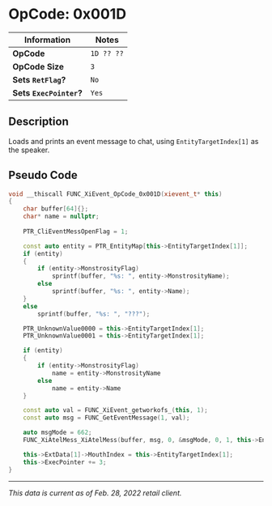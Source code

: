 # OpCode: 0x001D

| Information               | Notes |
|---                        |---    |
| **OpCode**                | `1D ?? ??` |
| **OpCode Size**           | `3`   |
| **Sets `RetFlag`?**       | `No`  |
| **Sets `ExecPointer`?**   | `Yes` |

## Description

Loads and prints an event message to chat, using `EntityTargetIndex[1]` as the speaker.

## Pseudo Code

```cpp
void __thiscall FUNC_XiEvent_OpCode_0x001D(xievent_t* this)
{
    char buffer[64]{};
    char* name = nullptr;
    
    PTR_CliEventMessOpenFlag = 1;

    const auto entity = PTR_EntityMap[this->EntityTargetIndex[1]];
    if (entity)
    {
        if (entity->MonstrosityFlag)
            sprintf(buffer, "%s: ", entity->MonstrosityName);
        else
            sprintf(buffer, "%s: ", entity->Name);
    }
    else
        sprintf(buffer, "%s: ", "???");

    PTR_UnknownValue0000 = this->EntityTargetIndex[1];
    PTR_UnknownValue0001 = this->EntityTargetIndex[1];

    if (entity)
    {
        if (entity->MonstrosityFlag)
            name = entity->MonstrosityName
        else
            name = entity->Name
    }

    const auto val = FUNC_XiEvent_getworkofs_(this, 1);
    const auto msg = FUNC_GetEventMessage(1, val);

    auto msgMode = 662;
    FUNC_XiAtelMess_XiAtelMess(buffer, msg, 0, &msgMode, 0, 1, this->EntityTargetIndex[1], name);

    this->ExtData[1]->MouthIndex = this->EntityTargetIndex[1];
    this->ExecPointer += 3;
}
```

---

_This data is current as of Feb. 28, 2022 retail client._